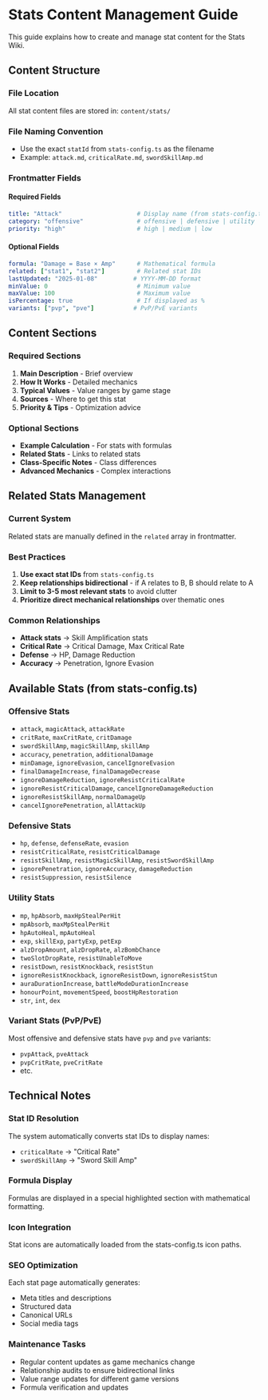 # Stats Content Management Guide

This guide explains how to create and manage stat content for the Stats Wiki.

## Content Structure

### File Location
All stat content files are stored in: `content/stats/`

### File Naming Convention
- Use the exact `statId` from `stats-config.ts` as the filename
- Example: `attack.md`, `criticalRate.md`, `swordSkillAmp.md`

### Frontmatter Fields

#### Required Fields
```yaml
title: "Attack"                     # Display name (from stats-config.ts)
category: "offensive"               # offensive | defensive | utility
priority: "high"                    # high | medium | low
```

#### Optional Fields
```yaml
formula: "Damage = Base × Amp"      # Mathematical formula
related: ["stat1", "stat2"]         # Related stat IDs
lastUpdated: "2025-01-08"          # YYYY-MM-DD format
minValue: 0                         # Minimum value
maxValue: 100                       # Maximum value
isPercentage: true                  # If displayed as %
variants: ["pvp", "pve"]           # PvP/PvE variants
```

## Content Sections

### Required Sections
1. **Main Description** - Brief overview
2. **How It Works** - Detailed mechanics
3. **Typical Values** - Value ranges by game stage
4. **Sources** - Where to get this stat
5. **Priority & Tips** - Optimization advice

### Optional Sections
- **Example Calculation** - For stats with formulas
- **Related Stats** - Links to related stats
- **Class-Specific Notes** - Class differences
- **Advanced Mechanics** - Complex interactions

## Related Stats Management

### Current System
Related stats are manually defined in the `related` array in frontmatter.

### Best Practices
1. **Use exact stat IDs** from `stats-config.ts`
2. **Keep relationships bidirectional** - if A relates to B, B should relate to A
3. **Limit to 3-5 most relevant stats** to avoid clutter
4. **Prioritize direct mechanical relationships** over thematic ones

### Common Relationships
- **Attack stats** → Skill Amplification stats
- **Critical Rate** → Critical Damage, Max Critical Rate
- **Defense** → HP, Damage Reduction
- **Accuracy** → Penetration, Ignore Evasion

## Available Stats (from stats-config.ts)

### Offensive Stats
- `attack`, `magicAttack`, `attackRate`
- `critRate`, `maxCritRate`, `critDamage`
- `swordSkillAmp`, `magicSkillAmp`, `skillAmp`
- `accuracy`, `penetration`, `additionalDamage`
- `minDamage`, `ignoreEvasion`, `cancelIgnoreEvasion`
- `finalDamageIncrease`, `finalDamageDecrease`
- `ignoreDamageReduction`, `ignoreResistCriticalRate`
- `ignoreResistCriticalDamage`, `cancelIgnoreDamageReduction`
- `ignoreResistSkillAmp`, `normalDamageUp`
- `cancelIgnorePenetration`, `allAttackUp`

### Defensive Stats
- `hp`, `defense`, `defenseRate`, `evasion`
- `resistCriticalRate`, `resistCriticalDamage`
- `resistSkillAmp`, `resistMagicSkillAmp`, `resistSwordSkillAmp`
- `ignorePenetration`, `ignoreAccuracy`, `damageReduction`
- `resistSuppression`, `resistSilence`

### Utility Stats
- `mp`, `hpAbsorb`, `maxHpStealPerHit`
- `mpAbsorb`, `maxMpStealPerHit`
- `hpAutoHeal`, `mpAutoHeal`
- `exp`, `skillExp`, `partyExp`, `petExp`
- `alzDropAmount`, `alzDropRate`, `alzBombChance`
- `twoSlotDropRate`, `resistUnableToMove`
- `resistDown`, `resistKnockback`, `resistStun`
- `ignoreResistKnockback`, `ignoreResistDown`, `ignoreResistStun`
- `auraDurationIncrease`, `battleModeDurationIncrease`
- `honourPoint`, `movementSpeed`, `boostHpRestoration`
- `str`, `int`, `dex`

### Variant Stats (PvP/PvE)
Most offensive and defensive stats have `pvp` and `pve` variants:
- `pvpAttack`, `pveAttack`
- `pvpCritRate`, `pveCritRate`
- etc.

## Technical Notes

### Stat ID Resolution
The system automatically converts stat IDs to display names:
- `criticalRate` → "Critical Rate"
- `swordSkillAmp` → "Sword Skill Amp"

### Formula Display
Formulas are displayed in a special highlighted section with mathematical formatting.

### Icon Integration
Stat icons are automatically loaded from the stats-config.ts icon paths.

### SEO Optimization
Each stat page automatically generates:
- Meta titles and descriptions
- Structured data
- Canonical URLs
- Social media tags

### Maintenance Tasks
- Regular content updates as game mechanics change
- Relationship audits to ensure bidirectional links
- Value range updates for different game versions
- Formula verification and updates